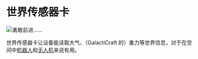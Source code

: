 # 世界传感器卡

![勇敢前进……](oredict:oc:worldSensorCard)

世界传感器卡让设备能读取大气、（GalactiCraft 的）重力等世界信息，对于在空间中[机器人](../block/robot.md)和[无人机](drone.md)来说有用。
